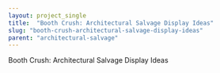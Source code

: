 ```yaml
---
layout: project_single
title:  "Booth Crush: Architectural Salvage Display Ideas"
slug: "booth-crush-architectural-salvage-display-ideas"
parent: "architectural-salvage"
---
```

Booth Crush: Architectural Salvage Display Ideas